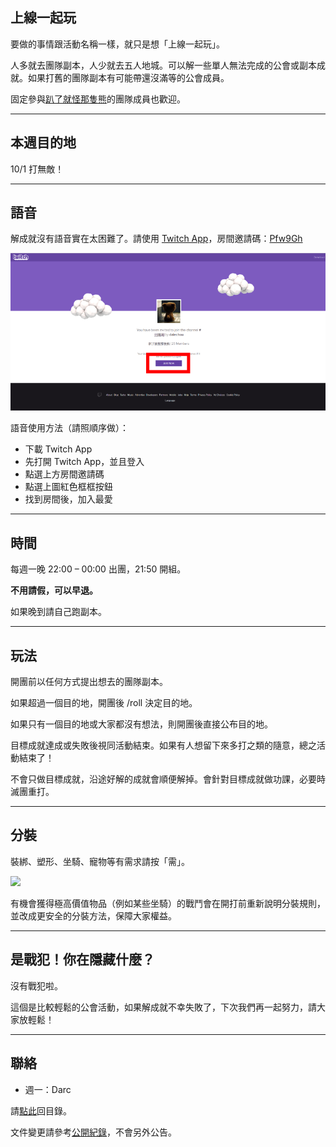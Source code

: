 ## 上線一起玩

要做的事情跟活動名稱一樣，就只是想「上線一起玩」。

人多就去團隊副本，人少就去五人地城。可以解一些單人無法完成的公會或副本成就。如果打舊的團隊副本有可能帶還沒滿等的公會成員。

固定參與[趴了就怪那隻熊](https://badbadweather.github.io/raid.html)的團隊成員也歡迎。

---

## 本週目的地

10/1 打無敵！

---

## 語音

解成就沒有語音實在太困難了。請使用 [Twitch App](https://app.twitch.tv/download)，房間邀請碼：[Pfw9Gh](https://invite.twitch.tv/Pfw9Gh)

![](twitch.png)

語音使用方法（請照順序做）：
- 下載 Twitch App
- 先打開 Twitch App，並且登入
- 點選上方房間邀請碼
- 點選上圖紅色框框按鈕
- 找到房間後，加入最愛

---

## 時間

每週一晚 22:00 – 00:00 出團，21:50 開組。

**不用請假，可以早退。**

如果晚到請自己跑副本。

---

## 玩法

開團前以任何方式提出想去的團隊副本。

如果超過一個目的地，開團後 /roll 決定目的地。

如果只有一個目的地或大家都沒有想法，則開團後直接公布目的地。

目標成就達成或失敗後視同活動結束。如果有人想留下來多打之類的隨意，總之活動結束了！

不會只做目標成就，沿途好解的成就會順便解掉。會針對目標成就做功課，必要時滅團重打。

---

## 分裝

裝綁、塑形、坐騎、寵物等有需求請按「需」。

![](https://badbadweather.github.com/need.png)

有機會獲得極高價值物品（例如某些坐騎）的戰鬥會在開打前重新說明分裝規則，並改成更安全的分裝方法，保障大家權益。

---

## 是戰犯！你在隱藏什麼？

沒有戰犯啦。

這個是比較輕鬆的公會活動，如果解成就不幸失敗了，下次我們再一起努力，請大家放輕鬆！

---

## 聯絡

- 週一：Darc

請[點此](https://badbadweather.github.io/)回目錄。

文件變更請參考[公開紀錄](https://github.com/badbadweather/badbadweather.github.io/commits/master/bank.md)，不會另外公告。

